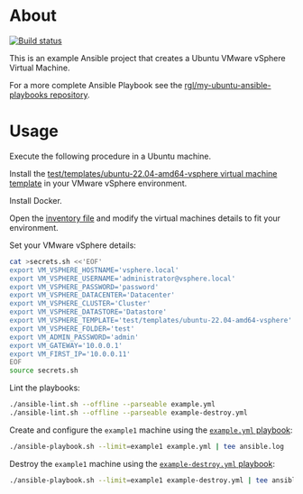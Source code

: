 # About

[![Build status](https://github.com/rgl/ansible-vsphere-ubuntu-vm/actions/workflows/build.yml/badge.svg)](https://github.com/rgl/ansible-vsphere-ubuntu-vm/actions/workflows/build.yml)

This is an example Ansible project that creates a Ubuntu VMware vSphere Virtual Machine.

For a more complete Ansible Playbook see the [rgl/my-ubuntu-ansible-playbooks repository](https://github.com/rgl/my-ubuntu-ansible-playbooks).

# Usage

Execute the following procedure in a Ubuntu machine.

Install the [test/templates/ubuntu-22.04-amd64-vsphere virtual machine template](https://github.com/rgl/ubuntu-vagrant) in your VMware vSphere environment.

Install Docker.

Open the [inventory file](inventory.yml) and modify the virtual machines details to fit your environment.

Set your VMware vSphere details:

```bash
cat >secrets.sh <<'EOF'
export VM_VSPHERE_HOSTNAME='vsphere.local'
export VM_VSPHERE_USERNAME='administrator@vsphere.local'
export VM_VSPHERE_PASSWORD='password'
export VM_VSPHERE_DATACENTER='Datacenter'
export VM_VSPHERE_CLUSTER='Cluster'
export VM_VSPHERE_DATASTORE='Datastore'
export VM_VSPHERE_TEMPLATE='test/templates/ubuntu-22.04-amd64-vsphere'
export VM_VSPHERE_FOLDER='test'
export VM_ADMIN_PASSWORD='admin'
export VM_GATEWAY='10.0.0.1'
export VM_FIRST_IP='10.0.0.11'
EOF
source secrets.sh
```

Lint the playbooks:

```bash
./ansible-lint.sh --offline --parseable example.yml
./ansible-lint.sh --offline --parseable example-destroy.yml
```

Create and configure the `example1` machine using the [`example.yml` playbook](example.yml): 

```bash
./ansible-playbook.sh --limit=example1 example.yml | tee ansible.log
```

Destroy the `example1` machine using the [`example-destroy.yml` playbook](example-destroy.yml): 

```bash
./ansible-playbook.sh --limit=example1 example-destroy.yml | tee ansible.log
```
